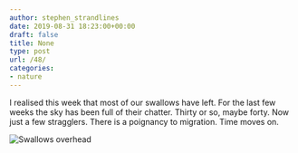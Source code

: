 ```yaml
---
author: stephen_strandlines
date: 2019-08-31 18:23:00+00:00
draft: false
title: None
type: post
url: /48/
categories:
- nature
---
```





I realised this week that most of our swallows have left. For the last few weeks the sky has been full of their chatter. Thirty or so, maybe forty. Now just a few stragglers. There is a poignancy to migration. Time moves on.





![Swallows overhead](https://www.dropbox.com/s/8g3vgwxh7fwiuu6/Photo%2031-08-2019%2C%2019%2041%2049.jpg?raw=1)


